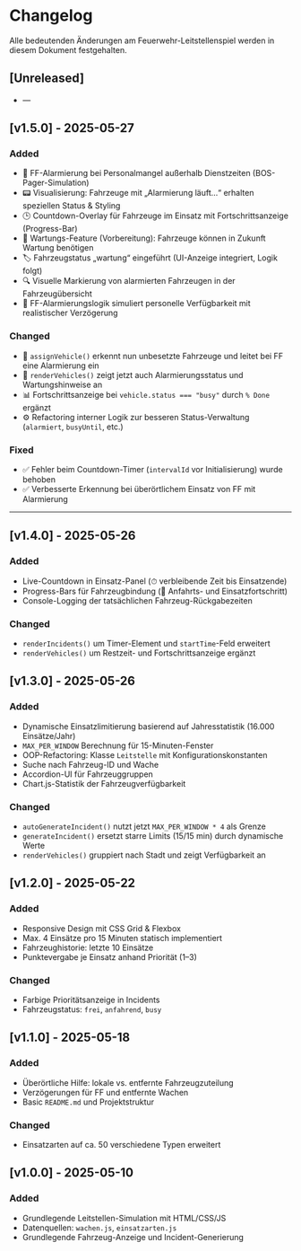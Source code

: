 # Changelog

Alle bedeutenden Änderungen am Feuerwehr-Leitstellenspiel werden in diesem Dokument festgehalten.

## [Unreleased]

* —

## [v1.5.0] - 2025-05-27

### Added
- 🧠 FF-Alarmierung bei Personalmangel außerhalb Dienstzeiten (BOS-Pager-Simulation)
- 📟 Visualisierung: Fahrzeuge mit „Alarmierung läuft…“ erhalten speziellen Status & Styling
- 🕒 Countdown-Overlay für Fahrzeuge im Einsatz mit Fortschrittsanzeige (Progress-Bar)
- 🔧 Wartungs-Feature (Vorbereitung): Fahrzeuge können in Zukunft Wartung benötigen
- 🏷️ Fahrzeugstatus „wartung“ eingeführt (UI-Anzeige integriert, Logik folgt)
- 🔍 Visuelle Markierung von alarmierten Fahrzeugen in der Fahrzeugübersicht
- 🔄 FF-Alarmierungslogik simuliert personelle Verfügbarkeit mit realistischer Verzögerung

### Changed
- 🔁 `assignVehicle()` erkennt nun unbesetzte Fahrzeuge und leitet bei FF eine Alarmierung ein
- 🔁 `renderVehicles()` zeigt jetzt auch Alarmierungsstatus und Wartungshinweise an
- 📊 Fortschrittsanzeige bei `vehicle.status === "busy"` durch `% Done` ergänzt
- ⚙️ Refactoring interner Logik zur besseren Status-Verwaltung (`alarmiert`, `busyUntil`, etc.)

### Fixed
- ✅ Fehler beim Countdown-Timer (`intervalId` vor Initialisierung) wurde behoben
- ✅ Verbesserte Erkennung bei überörtlichem Einsatz von FF mit Alarmierung

---

## [v1.4.0] - 2025-05-26

### Added

* Live-Countdown in Einsatz-Panel (⏱ verbleibende Zeit bis Einsatzende)  
* Progress-Bars für Fahrzeugbindung (🚗 Anfahrts- und Einsatzfortschritt)  
* Console-Logging der tatsächlichen Fahrzeug-Rückgabezeiten  

### Changed

* `renderIncidents()` um Timer-Element und `startTime`-Feld erweitert  
* `renderVehicles()` um Restzeit- und Fortschrittsanzeige ergänzt  

## [v1.3.0] - 2025-05-26

### Added

* Dynamische Einsatzlimitierung basierend auf Jahresstatistik (16.000 Einsätze/Jahr)  
* `MAX_PER_WINDOW` Berechnung für 15-Minuten-Fenster  
* OOP-Refactoring: Klasse `Leitstelle` mit Konfigurationskonstanten  
* Suche nach Fahrzeug-ID und Wache  
* Accordion-UI für Fahrzeuggruppen  
* Chart.js-Statistik der Fahrzeugverfügbarkeit

### Changed

* `autoGenerateIncident()` nutzt jetzt `MAX_PER_WINDOW * 4` als Grenze  
* `generateIncident()` ersetzt starre Limits (15/15 min) durch dynamische Werte  
* `renderVehicles()` gruppiert nach Stadt und zeigt Verfügbarkeit an  

## [v1.2.0] - 2025-05-22

### Added

* Responsive Design mit CSS Grid & Flexbox  
* Max. 4 Einsätze pro 15 Minuten statisch implementiert  
* Fahrzeughistorie: letzte 10 Einsätze  
* Punktevergabe je Einsatz anhand Priorität (1–3)

### Changed

* Farbige Prioritätsanzeige in Incidents  
* Fahrzeugstatus: `frei`, `anfahrend`, `busy`

## [v1.1.0] - 2025-05-18

### Added

* Überörtliche Hilfe: lokale vs. entfernte Fahrzeugzuteilung  
* Verzögerungen für FF und entfernte Wachen  
* Basic `README.md` und Projektstruktur

### Changed

* Einsatzarten auf ca. 50 verschiedene Typen erweitert

## [v1.0.0] - 2025-05-10

### Added

* Grundlegende Leitstellen-Simulation mit HTML/CSS/JS  
* Datenquellen: `wachen.js`, `einsatzarten.js`  
* Grundlegende Fahrzeug-Anzeige und Incident-Generierung
